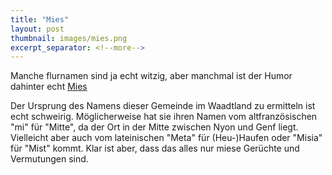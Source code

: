 ```yaml
---
title: "Mies"
layout: post
thumbnail: images/mies.png
excerpt_separator: <!--more-->
---
```


Manche flurnamen sind ja echt witzig, aber manchmal ist der Humor dahinter echt [Mies](https://s.geo.admin.ch/8g25wb909myc)

Der Ursprung des Namens dieser Gemeinde im Waadtland zu ermitteln ist echt schweirig. Möglicherweise hat sie ihren Namen vom altfranzösischen "mi" für "Mitte", da der Ort in der Mitte zwischen Nyon und Genf liegt. Vielleicht aber auch vom lateinischen "Meta" für (Heu-)Haufen oder "Misia" für "Mist" kommt. Klar ist aber, dass das alles nur miese Gerüchte und Vermutungen sind.
<!--more-->
